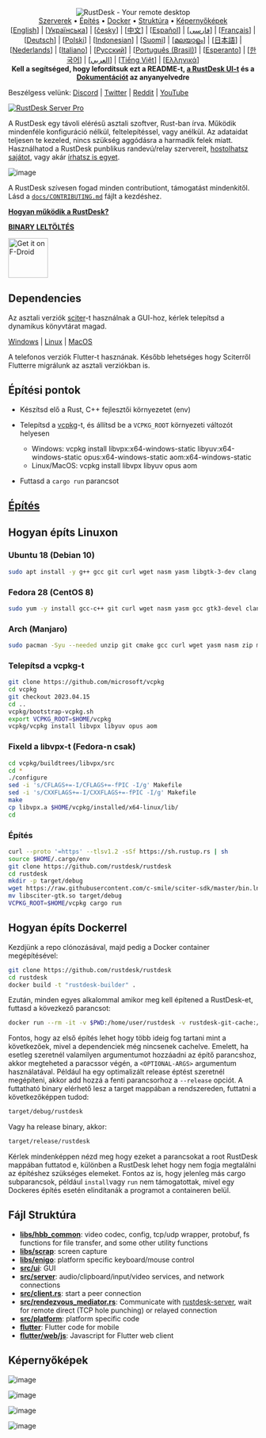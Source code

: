 <p align="center">
  <img src="../res/logo-header.svg" alt="RustDesk - Your remote desktop"><br>
  <a href="#ingyenes-publikus-szerverek">Szerverek</a> •
  <a href="#építési-pontok">Építés</a> •
  <a href="#hogyan-éptís-dockerrel">Docker</a> •
  <a href="#fájl-struktúra">Struktúra</a> •
  <a href="#képernyőképek">Képernyőképek</a><br>
  [<a href="../README.md">English</a>] | [<a href="README-UA.md">Українська</a>] | [<a href="README-CS.md">česky</a>] | [<a href="README-ZH.md">中文</a>] | [<a href="README-ES.md">Español</a>] | [<a href="README-FA.md">فارسی</a>] | [<a href="README-FR.md">Français</a>] | [<a href="README-DE.md">Deutsch</a>] | [<a href="README-PL.md">Polski</a>] | [<a href="README-ID.md">Indonesian</a>] | [<a href="README-FI.md">Suomi</a>] | [<a href="README-ML.md">മലയാളം</a>] | [<a href="README-JP.md">日本語</a>] | [<a href="README-NL.md">Nederlands</a>] | [<a href="README-IT.md">Italiano</a>] | [<a href="README-RU.md">Русский</a>] | [<a href="README-PTBR.md">Português (Brasil)</a>] | [<a href="README-EO.md">Esperanto</a>] | [<a href="README-KR.md">한국어</a>] | [<a href="README-AR.md">العربي</a>] | [<a href="README-VN.md">Tiếng Việt</a>] | [<a href="README-GR.md">Ελληνικά</a>]<br>
  <b>Kell a segítséged, hogy lefordítsuk ezt a README-t, <a href="https://github.com/rustdesk/rustdesk/tree/master/src/lang">a RustDesk UI-t</a> és a <a href="https://github.com/rustdesk/doc.rustdesk.com">Dokumentációt</a> az anyanyelvedre</b>
</p>

Beszélgess velünk: [Discord](https://discord.gg/nDceKgxnkV) | [Twitter](https://twitter.com/rustdesk) | [Reddit](https://www.reddit.com/r/rustdesk) | [YouTube](https://www.youtube.com/@rustdesk)

[![RustDesk Server Pro](https://img.shields.io/badge/RustDesk%20Server%20Pro-Speci%C3%A1lis%20Funkci%C3%B3k-blue)](https://rustdesk.com/pricing.html)

A RustDesk egy távoli elérésű asztali szoftver, Rust-ban írva. Működik mindenféle konfiguráció nélkül, feltelepítéssel, vagy anélkül. Az adataidat teljesen te kezeled, nincs szükség aggódásra a harmadik felek miatt. Használhatod a RustDesk punblikus randevú/relay szervereit, [hostolhatsz sajátot](https://rustdesk.com/server), vagy akár [írhatsz is egyet](https://github.com/rustdesk/rustdesk-server-demo).

![image](https://user-images.githubusercontent.com/71636191/171661982-430285f0-2e12-4b1d-9957-4a58e375304d.png)

A RustDesk szívesen fogad minden contributiont, támogatást mindenkitől. Lásd a [`docs/CONTRIBUTING.md`](CONTRIBUTING.md) fájlt a kezdéshez.

[**Hogyan működik a RustDesk?**](https://github.com/rustdesk/rustdesk/wiki/How-does-RustDesk-work%3F)

[**BINARY LELTÖLTÉS**](https://github.com/rustdesk/rustdesk/releases)

[<img src="https://fdroid.gitlab.io/artwork/badge/get-it-on.png"
    alt="Get it on F-Droid"
    height="80">](https://f-droid.org/en/packages/com.lbx.flutter_hbb)

## Dependencies

Az asztali verziók [sciter](https://sciter.com/)-t használnak a GUI-hoz, kérlek telepítsd a dynamikus könyvtárat magad.

[Windows](https://raw.githubusercontent.com/c-smile/sciter-sdk/master/bin.win/x64/sciter.dll) |
[Linux](https://raw.githubusercontent.com/c-smile/sciter-sdk/master/bin.lnx/x64/libsciter-gtk.so) |
[MacOS](https://raw.githubusercontent.com/c-smile/sciter-sdk/master/bin.osx/libsciter.dylib)

A telefonos verziók Flutter-t hasznának. Később lehetséges hogy Sciterről Flutterre migrálunk az asztali verziókban is.

## Építési pontok

- Készítsd elő a Rust, C++ fejlesztői környezetet (env)

- Telepítsd a [vcpkg](https://github.com/microsoft/vcpkg)-t, és állítsd be a `VCPKG_ROOT` környezeti változót helyesen

  - Windows: vcpkg install libvpx:x64-windows-static libyuv:x64-windows-static opus:x64-windows-static aom:x64-windows-static
  - Linux/MacOS: vcpkg install libvpx libyuv opus aom

- Futtasd a `cargo run` parancsot

## [Építés](https://rustdesk.com/docs/hu/dev/build/)

## Hogyan építs Linuxon

### Ubuntu 18 (Debian 10)

```sh
sudo apt install -y g++ gcc git curl wget nasm yasm libgtk-3-dev clang libxcb-randr0-dev libxdo-dev libxfixes-dev libxcb-shape0-dev libxcb-xfixes0-dev libasound2-dev libpulse-dev cmake
```

### Fedora 28 (CentOS 8)

```sh
sudo yum -y install gcc-c++ git curl wget nasm yasm gcc gtk3-devel clang libxcb-devel libxdo-devel libXfixes-devel pulseaudio-libs-devel cmake alsa-lib-devel
```

### Arch (Manjaro)

```sh
sudo pacman -Syu --needed unzip git cmake gcc curl wget yasm nasm zip make pkg-config clang gtk3 xdotool libxcb libxfixes alsa-lib pipewire
```

### Telepítsd a vcpkg-t

```sh
git clone https://github.com/microsoft/vcpkg
cd vcpkg
git checkout 2023.04.15
cd ..
vcpkg/bootstrap-vcpkg.sh
export VCPKG_ROOT=$HOME/vcpkg
vcpkg/vcpkg install libvpx libyuv opus aom
```

### Fixeld a libvpx-t (Fedora-n csak)

```sh
cd vcpkg/buildtrees/libvpx/src
cd *
./configure
sed -i 's/CFLAGS+=-I/CFLAGS+=-fPIC -I/g' Makefile
sed -i 's/CXXFLAGS+=-I/CXXFLAGS+=-fPIC -I/g' Makefile
make
cp libvpx.a $HOME/vcpkg/installed/x64-linux/lib/
cd
```

### Építés

```sh
curl --proto '=https' --tlsv1.2 -sSf https://sh.rustup.rs | sh
source $HOME/.cargo/env
git clone https://github.com/rustdesk/rustdesk
cd rustdesk
mkdir -p target/debug
wget https://raw.githubusercontent.com/c-smile/sciter-sdk/master/bin.lnx/x64/libsciter-gtk.so
mv libsciter-gtk.so target/debug
VCPKG_ROOT=$HOME/vcpkg cargo run
```

## Hogyan építs Dockerrel

Kezdjünk a repo clónozásával, majd pedig a Docker container megépítésével:

```sh
git clone https://github.com/rustdesk/rustdesk
cd rustdesk
docker build -t "rustdesk-builder" .
```

Ezután, minden egyes alkalommal amikor meg kell építened a RustDesk-et, futtasd a kövezkező parancsot:

```sh
docker run --rm -it -v $PWD:/home/user/rustdesk -v rustdesk-git-cache:/home/user/.cargo/git -v rustdesk-registry-cache:/home/user/.cargo/registry -e PUID="$(id -u)" -e PGID="$(id -g)" rustdesk-builder
```

Fontos, hogy az első építés lehet hogy több ideig fog tartani mint a következőek, mivel a dependenciek még nincsenek cachelve. Emelett, ha esetleg szeretnél valamilyen argumentumot hozzáadni az építő parancshoz, akkor megteheted a paracssor végén, a `<OPTIONAL-ARGS>` argumentum használatával. Például ha egy optimalizált release éptést szeretnél megépíteni, akkor add hozzá a fenti parancsorhoz a `--release` opciót. A futtatható binary elérhető lesz a target mappában a rendszereden, futtatni a következőképpen tudod: 

```sh
target/debug/rustdesk
```

Vagy ha release binary, akkor:

```sh
target/release/rustdesk
```

Kérlek mindenképpen nézd meg hogy ezeket a parancsokat a root RustDesk mappában futtatod e, különben a RustDesk lehet hogy nem fogja megtalálni az építéshez szükséges elemeket. Fontos az is, hogy jelenleg más cargo subparancsok, például `install`vagy `run` nem támogatottak, mivel egy Dockeres építés esetén elindítanák a programot a containeren belül.


## Fájl Struktúra

- **[libs/hbb_common](https://github.com/rustdesk/rustdesk/tree/master/libs/hbb_common)**: video codec, config, tcp/udp wrapper, protobuf, fs functions for file transfer, and some other utility functions
- **[libs/scrap](https://github.com/rustdesk/rustdesk/tree/master/libs/scrap)**: screen capture
- **[libs/enigo](https://github.com/rustdesk/rustdesk/tree/master/libs/enigo)**: platform specific keyboard/mouse control
- **[src/ui](https://github.com/rustdesk/rustdesk/tree/master/src/ui)**: GUI
- **[src/server](https://github.com/rustdesk/rustdesk/tree/master/src/server)**: audio/clipboard/input/video services, and network connections
- **[src/client.rs](https://github.com/rustdesk/rustdesk/tree/master/src/client.rs)**: start a peer connection
- **[src/rendezvous_mediator.rs](https://github.com/rustdesk/rustdesk/tree/master/src/rendezvous_mediator.rs)**: Communicate with [rustdesk-server](https://github.com/rustdesk/rustdesk-server), wait for remote direct (TCP hole punching) or relayed connection
- **[src/platform](https://github.com/rustdesk/rustdesk/tree/master/src/platform)**: platform specific code
- **[flutter](https://github.com/rustdesk/rustdesk/tree/master/flutter)**: Flutter code for mobile
- **[flutter/web/js](https://github.com/rustdesk/rustdesk/tree/master/flutter/web/js)**: Javascript for Flutter web client

## Képernyőképek

![image](https://user-images.githubusercontent.com/71636191/113112362-ae4deb80-923b-11eb-957d-ff88daad4f06.png)

![image](https://user-images.githubusercontent.com/71636191/113112619-f705a480-923b-11eb-911d-97e984ef52b6.png)

![image](https://user-images.githubusercontent.com/71636191/113112857-3fbd5d80-923c-11eb-9836-768325faf906.png)

![image](https://user-images.githubusercontent.com/71636191/135385039-38fdbd72-379a-422d-b97f-33df71fb1cec.png)
